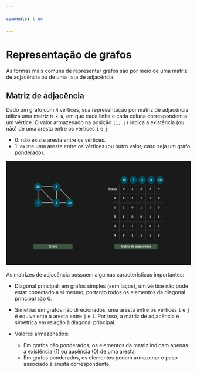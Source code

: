 ```yaml
---

comments: true

---
```


# **Representação de grafos**

As formas mais comuns de representar grafos são por meio de uma matriz de adjacência ou de uma lista de adjacência.

## **Matriz de adjacência**

Dado um grafo com `N` vértices, sua representação por matriz de adjacência utiliza uma matriz `N × N`, em que cada linha e cada coluna correspondem a um vértice. O valor armazenado na posição `(i, j)` indica a existência (ou não) de uma aresta entre os vértices `i` e `j`:

- 0: não existe aresta entre os vértices.
- 1: existe uma aresta entre os vértices (ou outro valor, caso seja um grafo ponderado).
  
![Matriz de adjacência](grafos.assets/grafo-matriz-adjacencia.png)

As matrizes de adjacência possuem algumas características importantes:

- Diagonal principal: em grafos simples (sem laços), um vértice não pode estar conectado a si mesmo, portanto todos os elementos da diagonal principal são 0.

- Simetria: em grafos não direcionados, uma aresta entre os vértices `i` e `j` é equivalente à aresta entre `j` e `i`. Por isso, a matriz de adjacência é simétrica em relação à diagonal principal.

- Valores armazenados:
    - Em grafos não ponderados, os elementos da matriz indicam apenas a existência (1) ou ausência (0) de uma aresta.
    - Em grafos ponderados, os elementos podem armazenar o peso associado à aresta correspondente.